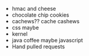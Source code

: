 - hmac and cheese
- chocolate chip cookies
- cachews?? cache cashews
- css maybe
- kernel
- java coffee maybe javascript
- Hand pulled requests
